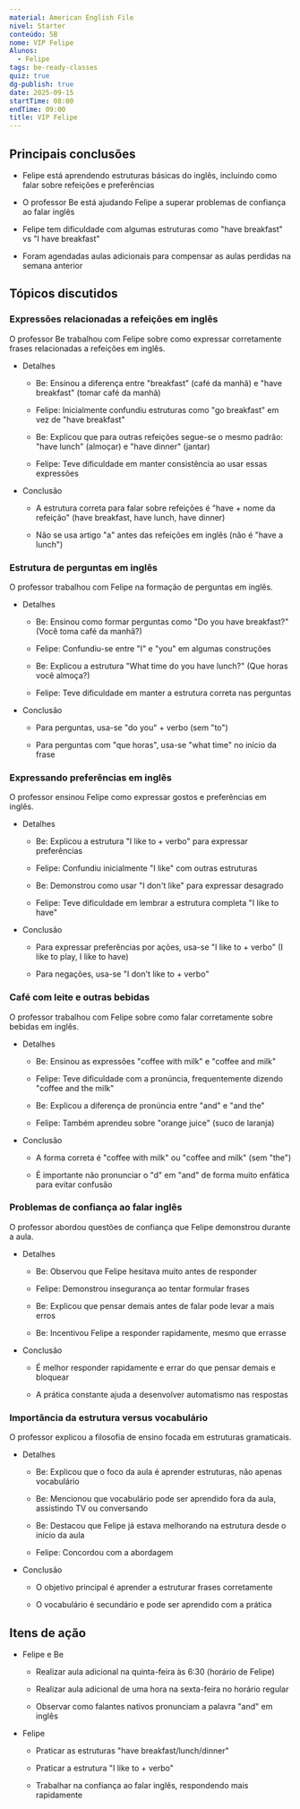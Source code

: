 ```yaml
---
material: American English File
nivel: Starter
conteúdo: 5B
nome: VIP Felipe
Alunos:
  - Felipe
tags: be-ready-classes
quiz: true
dg-publish: true
date: 2025-09-15
startTime: 08:00
endTime: 09:00
title: VIP Felipe
---
```

## Principais conclusões

- Felipe está aprendendo estruturas básicas do inglês, incluindo como falar sobre refeições e preferências
    
- O professor Be está ajudando Felipe a superar problemas de confiança ao falar inglês
    
- Felipe tem dificuldade com algumas estruturas como "have breakfast" vs "I have breakfast"
    
- Foram agendadas aulas adicionais para compensar as aulas perdidas na semana anterior
    

## Tópicos discutidos

### Expressões relacionadas a refeições em inglês

O professor Be trabalhou com Felipe sobre como expressar corretamente frases relacionadas a refeições em inglês.

- Detalhes
    
    - Be: Ensinou a diferença entre "breakfast" (café da manhã) e "have breakfast" (tomar café da manhã)
        
    - Felipe: Inicialmente confundiu estruturas como "go breakfast" em vez de "have breakfast"
        
    - Be: Explicou que para outras refeições segue-se o mesmo padrão: "have lunch" (almoçar) e "have dinner" (jantar)
        
    - Felipe: Teve dificuldade em manter consistência ao usar essas expressões
        
- Conclusão
    
    - A estrutura correta para falar sobre refeições é "have + nome da refeição" (have breakfast, have lunch, have dinner)
        
    - Não se usa artigo "a" antes das refeições em inglês (não é "have a lunch")
        

### Estrutura de perguntas em inglês

O professor trabalhou com Felipe na formação de perguntas em inglês.

- Detalhes
    
    - Be: Ensinou como formar perguntas como "Do you have breakfast?" (Você toma café da manhã?)
        
    - Felipe: Confundiu-se entre "I" e "you" em algumas construções
        
    - Be: Explicou a estrutura "What time do you have lunch?" (Que horas você almoça?)
        
    - Felipe: Teve dificuldade em manter a estrutura correta nas perguntas
        
- Conclusão
    
    - Para perguntas, usa-se "do you" + verbo (sem "to")
        
    - Para perguntas com "que horas", usa-se "what time" no início da frase
        

### Expressando preferências em inglês

O professor ensinou Felipe como expressar gostos e preferências em inglês.

- Detalhes
    
    - Be: Explicou a estrutura "I like to + verbo" para expressar preferências
        
    - Felipe: Confundiu inicialmente "I like" com outras estruturas
        
    - Be: Demonstrou como usar "I don't like" para expressar desagrado
        
    - Felipe: Teve dificuldade em lembrar a estrutura completa "I like to have"
        
- Conclusão
    
    - Para expressar preferências por ações, usa-se "I like to + verbo" (I like to play, I like to have)
        
    - Para negações, usa-se "I don't like to + verbo"
        

### Café com leite e outras bebidas

O professor trabalhou com Felipe sobre como falar corretamente sobre bebidas em inglês.

- Detalhes
    
    - Be: Ensinou as expressões "coffee with milk" e "coffee and milk"
        
    - Felipe: Teve dificuldade com a pronúncia, frequentemente dizendo "coffee and the milk"
        
    - Be: Explicou a diferença de pronúncia entre "and" e "and the"
        
    - Felipe: Também aprendeu sobre "orange juice" (suco de laranja)
        
- Conclusão
    
    - A forma correta é "coffee with milk" ou "coffee and milk" (sem "the")
        
    - É importante não pronunciar o "d" em "and" de forma muito enfática para evitar confusão
        

### Problemas de confiança ao falar inglês

O professor abordou questões de confiança que Felipe demonstrou durante a aula.

- Detalhes
    
    - Be: Observou que Felipe hesitava muito antes de responder
        
    - Felipe: Demonstrou insegurança ao tentar formular frases
        
    - Be: Explicou que pensar demais antes de falar pode levar a mais erros
        
    - Be: Incentivou Felipe a responder rapidamente, mesmo que errasse
        
- Conclusão
    
    - É melhor responder rapidamente e errar do que pensar demais e bloquear
        
    - A prática constante ajuda a desenvolver automatismo nas respostas
        

### Importância da estrutura versus vocabulário

O professor explicou a filosofia de ensino focada em estruturas gramaticais.

- Detalhes
    
    - Be: Explicou que o foco da aula é aprender estruturas, não apenas vocabulário
        
    - Be: Mencionou que vocabulário pode ser aprendido fora da aula, assistindo TV ou conversando
        
    - Be: Destacou que Felipe já estava melhorando na estrutura desde o início da aula
        
    - Felipe: Concordou com a abordagem
        
- Conclusão
    
    - O objetivo principal é aprender a estruturar frases corretamente
        
    - O vocabulário é secundário e pode ser aprendido com a prática
        

## Itens de ação

- Felipe e Be
    
    - Realizar aula adicional na quinta-feira às 6:30 (horário de Felipe)
        
    - Realizar aula adicional de uma hora na sexta-feira no horário regular
        
    - Observar como falantes nativos pronunciam a palavra "and" em inglês
        
- Felipe
    
    - Praticar as estruturas "have breakfast/lunch/dinner"
        
    - Praticar a estrutura "I like to + verbo"
        
    - Trabalhar na confiança ao falar inglês, respondendo mais rapidamente